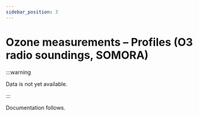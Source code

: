```yaml
---
sidebar_position: 3
---
```


# Ozone measurements – Profiles (O3 radio soundings, SOMORA)

:::warning 

Data is not yet available.

:::

Documentation follows.
